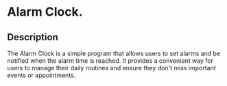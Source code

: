 # Alarm Clock.
## Description
The Alarm Clock is a simple program that allows users to set alarms and be notified when the alarm time is reached. It provides a convenient way for users to manage their daily routines and ensure they don't miss important events or appointments.

